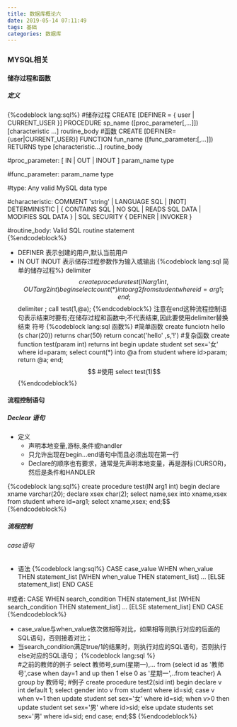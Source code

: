 ```yaml
---
title: 数据库概论六
date: 2019-05-14 07:11:49
tags: 基础
categories: 数据库
---
```

### MYSQL相关
#### 储存过程和函数
##### 定义
{%codeblock lang:sql%}
#储存过程
CREATE
    [DEFINER = { user | CURRENT_USER }]
    PROCEDURE sp_name ([proc_parameter[,...]])
    [characteristic ...] routine_body
#函数
CREATE 
    [DEFINER= {user|CURRENT_USER}]
    FUNCTION fun_name ([func_parameter:[,...]])	
	RETURNS type
	[characteristic...] routine_body

#proc_parameter:
    [ IN | OUT | INOUT ] param_name type

#func_parameter:
    param_name type

#type:
    Any valid MySQL data type

#characteristic:
    COMMENT 'string'
  | LANGUAGE SQL
  | [NOT] DETERMINISTIC
  | { CONTAINS SQL | NO SQL | READS SQL DATA | MODIFIES SQL DATA }
  | SQL SECURITY { DEFINER | INVOKER }

#routine_body:
    Valid SQL routine statement  
{%endcodeblock%} 
- DEFINER 表示创建的用户,默认当前用户
- IN OUT INOUT 表示储存过程参数作为输入或输出
{%codeblock lang:sql 简单的储存过程%}
delimiter $$
create procedure test (IN arg1 int,OUT arg2 int)
begin
select count(*) into arg2 from student where id=arg1;
end;$$
delimiter ;
call test(1,@a);
{%endcodeblock%}
注意在end这种流程控制语句表示结束时要有;在储存过程和函数中;不代表结束,因此要使用delimiter替换结束 符号
{%codeblock lang:sql 函数%}
#简单函数
create funciotn hello (s char(20)) returns char(50)
return concat('hello' ,s,'!')
#复杂函数
create function test(param int) returns int
begin 
update student set sex='女' where id=param;
select count(*) into @a from student where id>param;
return @a;
end;$$
#使用
select test(1)$$
{%endcodeblock%}
#### 流程控制语句
##### Declear 语句
- 定义
   - 声明本地变量,游标,条件或handler
   - 只允许出现在begin...end语句中而且必须出现在第一行
   - Declare的顺序也有要求，通常是先声明本地变量，再是游标(CURSOR)，然后是条件和HANDLER
   
{%codeblock lang:sql%}
create procedure test(IN arg1 int)
begin 
declare xname varchar(20);
declare xsex char(2);
select  name,sex into xname,xsex from student where id=arg1;
select xname,xsex;
end;$$ 
{%endcodeblock%}   
##### 流程控制
###### case语句
- 语法
{%codeblock lang:sql%}
CASE case_value
    WHEN when_value THEN statement_list
    [WHEN when_value THEN statement_list] ...
    [ELSE statement_list]
END CASE

#或者:
CASE
    WHEN search_condition THEN statement_list
    [WHEN search_condition THEN statement_list] ...
    [ELSE statement_list]
END CASE
{%endcodeblock%}
   - case_value与when_value依次做相等对比，如果相等则执行对应的后面的SQL语句，否则接着对比；
   - 当search_condition满足true/1的结果时，则执行对应的SQL语句，否则执行else对应的SQL语句；
{%codeblock lang:sql %}   
#之前的教师的例子
select 教师号,sum(星期一),... from (select id as '教师号',case when day=1 and up then 1 else 0 as '星期一',..from teacher) A group by 教师号;
#例子
create procedure test2(sid int)
begin 
declare v int default 1;
select gender into v from student where id=sid;
case v 
when v=1 then update student set sex='女' where id=sid;
when v>0 then update student set sex='男' where id>sid;
else 
update students set sex='男' where id=sid;
end case;
end;$$
{%endcodeblock%}